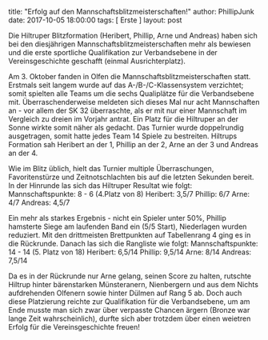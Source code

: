 title: "Erfolg auf den Mannschaftsblitzmeisterschaften!"
author: PhillipJunk
date: 2017-10-05 18:00:00
tags: [ Erste ]
layout: post

Die Hiltruper Blitzformation (Heribert, Phillip, Arne und Andreas) haben sich bei den diesjährigen Mannschaftsblitzmeisterschaften mehr als bewiesen und die erste sportliche Qualifikation zur Verbandsebene in der Vereinsgeschichte geschafft (einmal Ausrichterplatz).
<!-- continue -->
Am 3. Oktober fanden in Olfen die Mannschaftsblitzmeisterschaften statt. Erstmals seit langem wurde auf das A-/B-/C-Klassensystem verzichtet; somit spielten alle Teams um die sechs Qualiplätze für die Verbandsebene mit.
Überraschenderweise meldeten sich dieses Mal nur acht Mannschaften an - vor allem der SK 32 überraschte, als er mit nur einer Mannschaft im Vergleich zu dreien im Vorjahr antrat. Ein Platz für die Hiltruper an der Sonne wirkte somit näher als gedacht.
Das Turnier wurde doppelrundig ausgetragen, somit hatte jedes Team 14 Spiele zu bestreiten. Hiltrups Formation sah Heribert an der 1, Phillip an der 2, Arne an der 3 und Andreas an der 4.

Wie im Blitz üblich, hielt das Turnier multiple Überraschungen, Favoritenstürze und Zeitnotschlachten bis auf die letzten Sekunden bereit.
In der Hinrunde las sich das Hiltruper Resultat wie folgt: 
Mannschaftspunkte: 8 - 6 (4.Platz von 8)
Heribert: 3,5/7
Phillip: 6/7
Arne: 4/7
Andreas: 4,5/7

Ein mehr als starkes Ergebnis - nicht ein Spieler unter 50%, Phillip hamsterte Siege am laufenden Band ein (5/5 Start), Niederlagen wurden reduziert. Mit den drittmeisten Brettpunkten auf Tabellenrang 4 ging es in die Rückrunde.
Danach las sich die Rangliste wie folgt:
Mannschaftspunkte: 14 - 14 (5. Platz von 18)
Heribert: 6,5/14
Phillip: 9,5/14
Arne: 8/14
Andreas: 7,5/14

Da es in der Rückrunde nur Arne gelang, seinen Score zu halten, rutschte Hiltrup hinter bärenstarken Münsteranern, Nienbergern und aus dem Nichts aufdrehenden Olfenern sowie hinter Dülmen auf Rang 5 ab. 
Doch auch diese Platzierung reichte zur Qualifikation für die Verbandsebene, um am Ende musste man sich zwar über verpasste Chancen ärgern (Bronze war lange Zeit wahrscheinlich), durfte sich aber trotzdem über einen weietren Erfolg für die Vereinsgeschichte freuen!
